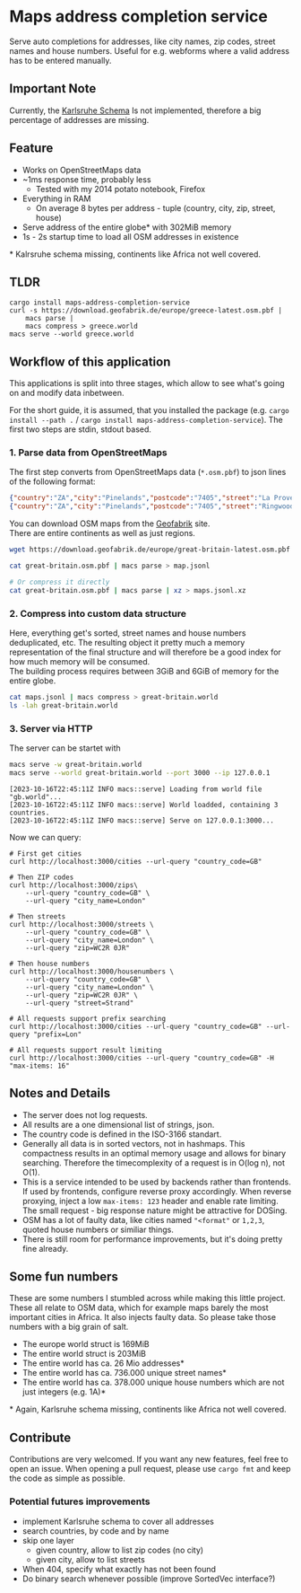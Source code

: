 # Maps address completion service

Serve auto completions for addresses,
like city names, zip codes, street names and house numbers.
Useful for e.g. webforms where a valid address has to be entered manually.

## Important Note
Currently, the [Karlsruhe Schema](https://wiki.openstreetmap.org/wiki/DE:Proposed_features/House_numbers/Karlsruhe_Schema)
Is not implemented, therefore a big percentage of addresses are missing.

## Feature
- Works on OpenStreetMaps data
- ~1ms response time, probably less
    - Tested with my 2014 potato notebook, Firefox
- Everything in RAM
    - On average 8 bytes per address - tuple (country, city, zip, street, house)
- Serve address of the entire globe* with 302MiB memory
- 1s - 2s startup time to load all OSM addresses in existence

\* Kalrsruhe schema missing, continents like Africa not well covered.

## TLDR
```
cargo install maps-address-completion-service
curl -s https://download.geofabrik.de/europe/greece-latest.osm.pbf |
    macs parse |
    macs compress > greece.world
macs serve --world greece.world
```

## Workflow of this application

This applications is split into three stages,
which allow to see what's going on and modify data
inbetween.

For the short guide, it is assumed, that
you installed the package (e.g. `cargo install --path .` / 
`cargo install maps-address-completion-service`).
The first two steps are stdin, stdout based.

### 1. Parse data from OpenStreetMaps
The first step converts from OpenStreetMaps data
(`*.osm.pbf`) to json lines of the following format:
```json
{"country":"ZA","city":"Pinelands","postcode":"7405","street":"La Provence","housenumber":"1"}
{"country":"ZA","city":"Pinelands","postcode":"7405","street":"Ringwood Drive","housenumber":"2"}
```

You can download OSM maps from the [Geofabrik](https://download.geofabrik.de/-) site.  
There are entire continents as well as just regions.

```bash
wget https://download.geofabrik.de/europe/great-britain-latest.osm.pbf -O great-britain.osm.pbf

cat great-britain.osm.pbf | macs parse > map.jsonl

# Or compress it directly
cat great-britain.osm.pbf | macs parse | xz > maps.jsonl.xz
```

### 2. Compress into custom data structure
Here, everything get's sorted, street names and house numbers deduplicated, etc.
The resulting object it pretty much a memory representation of the final structure
and will therefore be a good index for how much memory will be consumed.  
The building process requires between 3GiB and 6GiB of memory for the entire globe.

```bash
cat maps.jsonl | macs compress > great-britain.world
ls -lah great-britain.world
```

### 3. Server via HTTP

The server can be startet with

```bash
macs serve -w great-britain.world
macs serve --world great-britain.world --port 3000 --ip 127.0.0.1
```
```
[2023-10-16T22:45:11Z INFO macs::serve] Loading from world file "gb.world"...
[2023-10-16T22:45:11Z INFO macs::serve] World loadded, containing 3 countries.
[2023-10-16T22:45:11Z INFO macs::serve] Serve on 127.0.0.1:3000...
```
Now we can query:
```
# First get cities
curl http://localhost:3000/cities --url-query "country_code=GB"

# Then ZIP codes
curl http://localhost:3000/zips\
    --url-query "country_code=GB" \
    --url-query "city_name=London"

# Then streets
curl http://localhost:3000/streets \
    --url-query "country_code=GB" \
    --url-query "city_name=London" \
    --url-query "zip=WC2R 0JR"

# Then house numbers
curl http://localhost:3000/housenumbers \
    --url-query "country_code=GB" \
    --url-query "city_name=London" \
    --url-query "zip=WC2R 0JR" \
    --url-query "street=Strand"

# All requests support prefix searching
curl http://localhost:3000/cities --url-query "country_code=GB" --url-query "prefix=Lon"

# All requests support result limiting
curl http://localhost:3000/cities --url-query "country_code=GB" -H "max-items: 16"
```

## Notes and Details
- The server does not log requests.
- All results are a one dimensional list of strings, json.
- The country code is defined in the ISO-3166 standart.
- Generally all data is in sorted vectors, not in hashmaps. This
  compactness results in an optimal memory usage and allows for binary searching.
  Therefore the timecomplexity of a request is in O(log n), not O(1).
- This is a service intended to be used by backends rather than frontends. If used by frontends, configure
  reverse proxy accordingly. When reverse proxying, inject a low `max-items: 123` header and enable rate limiting.
  The small request - big response nature might be attractive for DOSing.
- OSM has a lot of faulty data, like cities named `"<format"` or `1,2,3`, quoted house numbers or similiar things.
- There is still room for performance improvements, but it's doing pretty fine already.


## Some fun numbers
These are some numbers I stumbled across while making this little project.
These all relate to OSM data, which for example maps barely the most important cities in Africa. It also
injects faulty data. So please take those numbers with a big grain of salt.

- The europe world struct is 169MiB
- The entire world struct is 203MiB
- The entire world has ca. 26 Mio addresses*
- The entire world has ca. 736.000 unique street names*
- The entire world has ca. 378.000 unique house numbers which are not just integers (e.g. 1A)*

\* Again, Karlsruhe schema missing, continents like Africa not well covered.

## Contribute
Contributions are very welcomed. If you want any new features, feel free to open an issue.
When opening a pull request, please use `cargo fmt` and keep the code as simple as possible.

### Potential futures improvements
- implement Karlsruhe schema to cover all addresses
- search countries, by code and by name
- skip one layer
    - given country, allow to list zip codes (no city)
    - given city, allow to list streets
- When 404, specify what exactly has not been found
- Do binary search whenever possible (improve SortedVec interface?)
